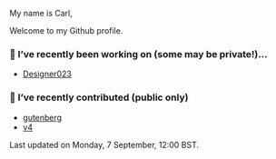 My name is Carl,

Welcome to my Github profile.

### 🔭 I’ve recently been working on (some may be private!)...

- [Designer023](https://github.com/Designer023/Designer023)

### 🖖 I’ve recently contributed (public only)

- [gutenberg](https://github.com/WordPress/gutenberg)
- [v4](https://github.com/bootstrap-styled/v4)

Last updated on Monday, 7 September, 12:00 BST.